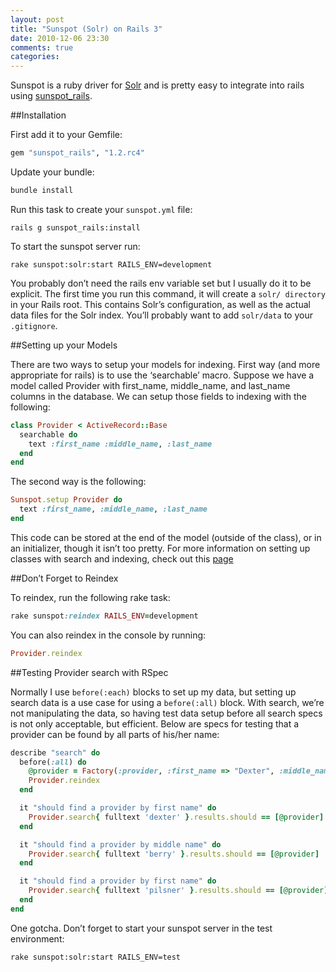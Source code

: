 ```yaml
---
layout: post
title: "Sunspot (Solr) on Rails 3"
date: 2010-12-06 23:30
comments: true
categories: 
---
```


Sunspot is a ruby driver for [Solr](http://lucene.apache.org/solr/) and is pretty easy to integrate into rails using
[sunspot_rails](https://github.com/outoftime/sunspot_rails).

##Installation

First add it to your Gemfile:

```ruby
gem "sunspot_rails", "1.2.rc4"
```

Update your bundle:

```ruby
bundle install
```

Run this task to create your `sunspot.yml` file:

```
rails g sunspot_rails:install
```

To start the sunspot server run:

```
rake sunspot:solr:start RAILS_ENV=development
```

You probably don’t need the rails env variable set but I usually do it to be explicit. The first time you run this command,
it will create a `solr/ directory` in your Rails root. This contains Solr’s configuration, as well as the actual data files
for the Solr index. You’ll probably want to add `solr/data` to your `.gitignore`.

##Setting up your Models

There are two ways to setup your models for indexing. First way (and more appropriate for rails) is to use the ‘searchable’ macro. Suppose we have a model called Provider with first_name, middle_name, and last_name columns in the database. We can setup those fields to indexing with the following:

```ruby
class Provider < ActiveRecord::Base
  searchable do
    text :first_name :middle_name, :last_name
  end
end
```

The second way is the following:

```ruby
Sunspot.setup Provider do
  text :first_name, :middle_name, :last_name
end
```

This code can be stored at the end of the model (outside of the class), or in an initializer, though it isn’t too pretty.
For more information on setting up classes with search and indexing, check out this [page](https://github.com/outoftime/sunspot)

##Don’t Forget to Reindex

To reindex, run the following rake task:

```ruby
rake sunspot:reindex RAILS_ENV=development
```

You can also reindex in the console by running:

```ruby
Provider.reindex
```

##Testing Provider search with RSpec

Normally I use `before(:each)` blocks to set up my data, but setting up search data is a use case for using a `before(:all)`
block. With search, we’re not manipulating the data, so having test data setup before all search specs is not only
acceptable, but efficient. Below are specs for testing that a provider can be found by all parts of his/her name:

```ruby
describe "search" do
  before(:all) do
    @provider = Factory(:provider, :first_name => "Dexter", :middle_name => "Berry", :last_name => "Pilsner")
    Provider.reindex
  end

  it "should find a provider by first name" do
    Provider.search{ fulltext 'dexter' }.results.should == [@provider]
  end

  it "should find a provider by middle name" do
    Provider.search{ fulltext 'berry' }.results.should == [@provider]
  end

  it "should find a provider by first name" do
    Provider.search{ fulltext 'pilsner' }.results.should == [@provider]
  end
end
```

One gotcha. Don’t forget to start your sunspot server in the test environment:

```
rake sunspot:solr:start RAILS_ENV=test
```


